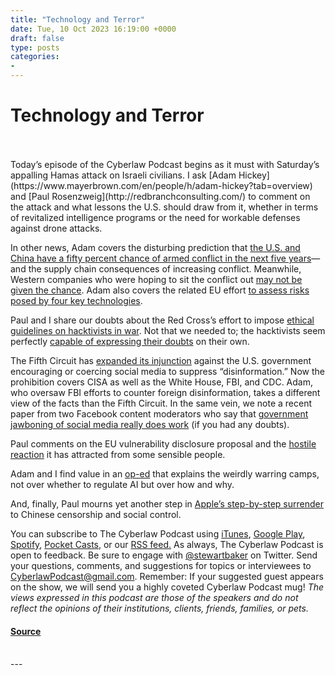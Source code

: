 ```yaml
---
title: "Technology and Terror"
date: Tue, 10 Oct 2023 16:19:00 +0000
draft: false
type: posts
categories: 
- 
---
```

# Technology and Terror

<br/>

<br/>
Today’s episode of the Cyberlaw Podcast begins as it must with Saturday’s appalling Hamas attack on Israeli civilians. I ask [Adam Hickey](https://www.mayerbrown.com/en/people/h/adam-hickey?tab=overview) and [Paul Rosenzweig](http://redbranchconsulting.com/) to comment on the attack and what lessons the U.S. should draw from it, whether in terms of revitalized intelligence programs or the need for workable defenses against drone attacks. 

In other news, Adam covers the disturbing prediction that [the U.S. and China have a fifty percent chance of armed conflict in the next five years](https://www.wsj.com/articles/congressional-u-s-china-commissioner-warns-of-global-tech-supply-chain-risk-ae49ad2d?mod=hp_minor_pos5&utm_source=pocket_saves)—and the supply chain consequences of increasing conflict. Meanwhile, Western companies who were hoping to sit the conflict out [may not be given the chance](https://www.wsj.com/business/china-is-becoming-a-no-go-zone-for-executives-626250dd?utm_source=pocket_saves). Adam also covers the related EU effort [to assess risks posed by four key technologies](https://therecord.media/eu-assesses-risk-posed-by-four-key-technologies?utm_source=pocket_saves).

Paul and I share our doubts about the Red Cross’s effort to impose [ethical guidelines on hacktivists in war](https://therecord.media/icrc-ethical-guidelines-hacktivists?utm_source=pocket_saves). Not that we needed to; the hacktivists seem perfectly [capable of expressing their doubts](https://therecord.media/hacktivists-respond-to-red-cross-rules-with-ridicule?utm_source=pocket_saves) on their own.

The Fifth Circuit has [expanded its injunction](https://www.washingtonpost.com/technology/2023/10/03/cisa-5thcircuit-election-injunction/?utm_source=pocket_saves) against the U.S. government encouraging or coercing social media to suppress “disinformation.” Now the prohibition covers CISA as well as the White House, FBI, and CDC. Adam, who oversaw FBI efforts to counter foreign disinformation, takes a different view of the facts than the Fifth Circuit. In the same vein, we note a recent paper from two Facebook content moderators who say that [government jawboning of social media really does work](https://knightcolumbia.org/blog/jawboned) (if you had any doubts).

Paul comments on the EU vulnerability disclosure proposal and the [hostile reaction](https://www.centerforcybersecuritypolicy.org/insights-and-research/joint-letter-of-experts-on-cra-and-vulnerability-disclosure?utm_source=pocket_saves) it has attracted from some sensible people. 

Adam and I find value in an [op-ed](https://www.nytimes.com/2023/09/28/opinion/ai-safety-ethics-effective.html?utm_source=pocket_saves) that explains the weirdly warring camps, not over whether to regulate AI but over how and why.

And, finally, Paul mourns yet another step in [Apple’s step-by-step surrender](https://www.reuters.com/technology/apple-enforces-new-check-apps-china-beijing-tightens-oversight-2023-10-03/?utm_source=pocket_saves) to Chinese censorship and social control.

You can subscribe to The Cyberlaw Podcast using [iTunes](https://itunes.apple.com/us/podcast/steptoe-cyberlaw-podcast/id830593115?mt=2), [Google Play](https://play.google.com/music/listen#/ps/Ikx2d2ncjvw6zuoq3zh4qp2i7qu), [Spotify](https://open.spotify.com/show/3Co2wdTUaZr4Xqnlxs4soG), [Pocket Casts](http://pcasts.in/steptoe), or our [RSS feed.](http://www.steptoe.com/feed-Cyberlaw.rss) As always, The Cyberlaw Podcast is open to feedback. Be sure to engage with [@stewartbaker](https://twitter.com/stewartbaker) on Twitter. Send your questions, comments, and suggestions for topics or interviewees to [CyberlawPodcast@gmail.com](mailto:CyberlawPodcast@gmail.com). Remember: If your suggested guest appears on the show, we will send you a highly coveted Cyberlaw Podcast mug! _The views expressed in this podcast are those of the speakers and do not reflect the opinions of their institutions, clients, friends, families, or pets._

#### [Source](https://sites.libsyn.com/52286/technology-and-terror)

<br/>
---
